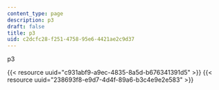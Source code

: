 ```yaml
---
content_type: page
description: p3
draft: false
title: p3
uid: c2dcfc28-f251-4758-95e6-4421ae2c9d37
---
```

p3

{{< resource uuid="c931abf9-a9ec-4835-8a5d-b676341391d5" >}}
{{< resource uuid="238693f8-e9d7-4d4f-89a6-b3c4e9e2e583" >}}